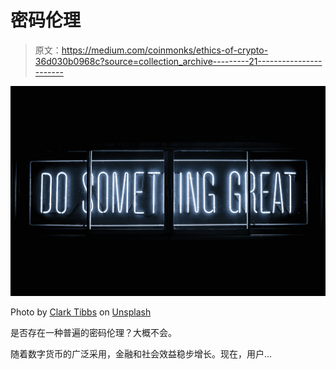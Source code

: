 # 密码伦理

> 原文：<https://medium.com/coinmonks/ethics-of-crypto-36d030b0968c?source=collection_archive---------21----------------------->

![](img/0d687a849d4aaed603de6d05402ed5d3.png)

Photo by [Clark Tibbs](https://unsplash.com/@clarktibbs?utm_source=medium&utm_medium=referral) on [Unsplash](https://unsplash.com?utm_source=medium&utm_medium=referral)

是否存在一种普遍的密码伦理？大概不会。

随着数字货币的广泛采用，金融和社会效益稳步增长。现在，用户…